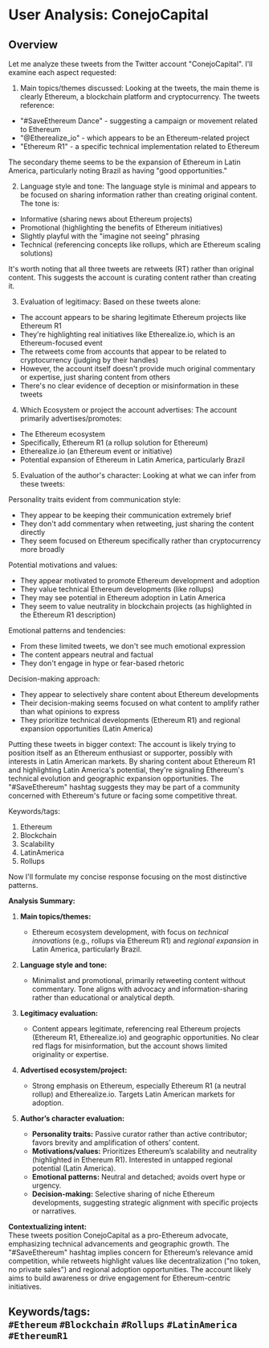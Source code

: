 # User Analysis: ConejoCapital

## Overview

<think>
Let me analyze these tweets from the Twitter account "ConejoCapital". I'll examine each aspect requested:

1. Main topics/themes discussed:
Looking at the tweets, the main theme is clearly Ethereum, a blockchain platform and cryptocurrency. The tweets reference:
- "#SaveEthereum Dance" - suggesting a campaign or movement related to Ethereum
- "@Etherealize_io" - which appears to be an Ethereum-related project
- "Ethereum R1" - a specific technical implementation related to Ethereum

The secondary theme seems to be the expansion of Ethereum in Latin America, particularly noting Brazil as having "good opportunities."

2. Language style and tone:
The language style is minimal and appears to be focused on sharing information rather than creating original content. The tone is:
- Informative (sharing news about Ethereum projects)
- Promotional (highlighting the benefits of Ethereum initiatives)
- Slightly playful with the "imagine not seeing" phrasing
- Technical (referencing concepts like rollups, which are Ethereum scaling solutions)

It's worth noting that all three tweets are retweets (RT) rather than original content. This suggests the account is curating content rather than creating it.

3. Evaluation of legitimacy:
Based on these tweets alone:
- The account appears to be sharing legitimate Ethereum projects like Ethereum R1
- They're highlighting real initiatives like Etherealize.io, which is an Ethereum-focused event
- The retweets come from accounts that appear to be related to cryptocurrency (judging by their handles)
- However, the account itself doesn't provide much original commentary or expertise, just sharing content from others
- There's no clear evidence of deception or misinformation in these tweets

4. Which Ecosystem or project the account advertises:
The account primarily advertises/promotes:
- The Ethereum ecosystem
- Specifically, Ethereum R1 (a rollup solution for Ethereum)
- Etherealize.io (an Ethereum event or initiative)
- Potential expansion of Ethereum in Latin America, particularly Brazil

5. Evaluation of the author's character:
Looking at what we can infer from these tweets:

Personality traits evident from communication style:
- They appear to be keeping their communication extremely brief
- They don't add commentary when retweeting, just sharing the content directly
- They seem focused on Ethereum specifically rather than cryptocurrency more broadly

Potential motivations and values:
- They appear motivated to promote Ethereum development and adoption
- They value technical Ethereum developments (like rollups)
- They may see potential in Ethereum adoption in Latin America
- They seem to value neutrality in blockchain projects (as highlighted in the Ethereum R1 description)

Emotional patterns and tendencies:
- From these limited tweets, we don't see much emotional expression
- The content appears neutral and factual
- They don't engage in hype or fear-based rhetoric

Decision-making approach:
- They appear to selectively share content about Ethereum developments
- Their decision-making seems focused on what content to amplify rather than what opinions to express
- They prioritize technical developments (Ethereum R1) and regional expansion opportunities (Latin America)

Putting these tweets in bigger context:
The account is likely trying to position itself as an Ethereum enthusiast or supporter, possibly with interests in Latin American markets. By sharing content about Ethereum R1 and highlighting Latin America's potential, they're signaling Ethereum's technical evolution and geographic expansion opportunities. The "#SaveEthereum" hashtag suggests they may be part of a community concerned with Ethereum's future or facing some competitive threat.

Keywords/tags:
1. Ethereum
2. Blockchain
3. Scalability
4. LatinAmerica
5. Rollups

Now I'll formulate my concise response focusing on the most distinctive patterns.
</think>

**Analysis Summary:**

1. **Main topics/themes:**  
   - Ethereum ecosystem development, with focus on *technical innovations* (e.g., rollups via Ethereum R1) and *regional expansion* in Latin America, particularly Brazil.

2. **Language style and tone:**  
   - Minimalist and promotional, primarily retweeting content without commentary. Tone aligns with advocacy and information-sharing rather than educational or analytical depth.

3. **Legitimacy evaluation:**  
   - Content appears legitimate, referencing real Ethereum projects (Ethereum R1, Etherealize.io) and geographic opportunities. No clear red flags for misinformation, but the account shows limited originality or expertise.

4. **Advertised ecosystem/project:**  
   - Strong emphasis on Ethereum, especially Ethereum R1 (a neutral rollup) and Etherealize.io. Targets Latin American markets for adoption.

5. **Author’s character evaluation:**  
   - **Personality traits:** Passive curator rather than active contributor; favors brevity and amplification of others’ content.  
   - **Motivations/values:** Prioritizes Ethereum’s scalability and neutrality (highlighted in Ethereum R1). Interested in untapped regional potential (Latin America).  
   - **Emotional patterns:** Neutral and detached; avoids overt hype or urgency.  
   - **Decision-making:** Selective sharing of niche Ethereum developments, suggesting strategic alignment with specific projects or narratives.

**Contextualizing intent:**  
These tweets position ConejoCapital as a pro-Ethereum advocate, emphasizing technical advancements and geographic growth. The "#SaveEthereum" hashtag implies concern for Ethereum’s relevance amid competition, while retweets highlight values like decentralization ("no token, no private sales") and regional adoption opportunities. The account likely aims to build awareness or drive engagement for Ethereum-centric initiatives.

**Keywords/tags:**  
`#Ethereum` `#Blockchain` `#Rollups` `#LatinAmerica` `#EthereumR1`
---

